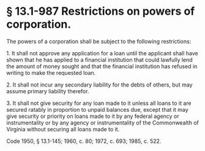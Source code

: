 # § 13.1-987 Restrictions on powers of corporation.

<p>The powers of a corporation shall be subject to the following restrictions:</p><p>1. It shall not approve any application for a loan until the applicant shall have shown that he has applied to a financial institution that could lawfully lend the amount of money sought and that the financial institution has refused in writing to make the requested loan.</p><p>2. It shall not incur any secondary liability for the debts of others, but may assume primary liability therefor.</p><p>3. It shall not give security for any loan made to it unless all loans to it are secured ratably in proportion to unpaid balances due, except that it may give security or priority on loans made to it by any federal agency or instrumentality or by any agency or instrumentality of the Commonwealth of Virginia without securing all loans made to it.</p><p>Code 1950, § 13.1-145; 1960, c. 80; 1972, c. 693; 1985, c. 522.</p>